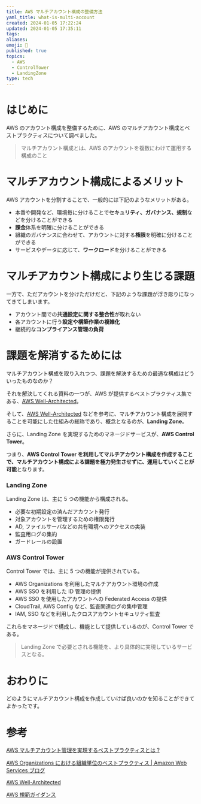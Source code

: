 ```yaml
---
title: AWS マルチアカウント構成の整備方法
yaml_title: what-is-multi-account
created: 2024-01-05 17:22:24
updated: 2024-01-05 17:35:11
tags: 
aliases: 
emoji: 📝
published: true
topics:
  - AWS
  - ControlTower
  - LandingZone
type: tech
---
```

# はじめに

AWS のアカウント構成を整備するために、AWS のマルチアカウント構成とベストプラクティスについて調べました。

> マルチアカウント構成とは、AWS のアカウントを複数にわけて運用する構成のこと

# マルチアカウント構成によるメリット

AWS アカウントを分割することで、一般的には下記のようなメリットがある。

- 本番や開発など、環境毎に分けることで**セキュリティ、ガバナンス、規制**などを分けることができる
- **課金**体系を明確に分けることができる
- 組織のガバナンスに合わせて、アカウントに対する**権限**を明確に分けることができる
- サービスやデータに応じて、**ワークロード**を分けることができる

# マルチアカウント構成により生じる課題

一方で、ただアカウントを分けただけだと、下記のような課題が浮き彫りになってきてしまいます。

- アカウント間での**共通設定に関する整合性**が取れない
- 各アカウントに行う**設定や構築作業の複雑化**
- 継続的な**コンプライアンス管理の負荷**

# 課題を解消するためには

マルチアカウント構成を取り入れつつ、課題を解決するための最適な構成はどういったものなのか？

それを解決してくれる資料の一つが、AWS が提供するベストプラクティス集である、[AWS Well-Architected](https://aws.amazon.com/jp/architecture/well-architected/?wa-lens-whitepapers.sort-by=item.additionalFields.sortDate&wa-lens-whitepapers.sort-order=desc&wa-guidance-whitepapers.sort-by=item.additionalFields.sortDate&wa-guidance-whitepapers.sort-order=desc)。

そして、[AWS Well-Architected](https://aws.amazon.com/jp/architecture/well-architected/?wa-lens-whitepapers.sort-by=item.additionalFields.sortDate&wa-lens-whitepapers.sort-order=desc&wa-guidance-whitepapers.sort-by=item.additionalFields.sortDate&wa-guidance-whitepapers.sort-order=desc) などを参考に、マルチアカウント構成を展開することを可能にした仕組みの総称であり、概念となるのが、**Landing Zone**。

さらに、Landing Zone を実現するためのマネージドサービスが、**AWS Control Tower**。

つまり、**AWS Control Tower を利用してマルチアカウント構成を作成することで、マルチアカウント構成による課題を極力発生させずに、運用していくことが可能**となります。

### Landing Zone

Landing Zone は、主に 5 つの機能から構成される。

- 必要な初期設定の済んだアカウント発行
- 対象アカウントを管理するための権限発行
- AD, ファイルサーバなどの共有環境へのアクセスの実装
- 監査用ログの集約
- ガードレールの設置

### AWS Control Tower

Control Tower では、主に 5 つの機能が提供されている。

- AWS Organizations を利用したマルチアカウント環境の作成
- AWS SSO を利用した ID 管理の提供
- AWS SSO を使用したアカウントへの Federated Access の提供
- CloudTrail, AWS Config など、監査関連ログの集中管理
- IAM, SSO などを利用したクロスアカウントセキュリティ監査

これらをマネージドで構成し、機能として提供しているのが、Control Tower である。

> Landing Zone で必要とされる機能を、より具体的に実現しているサービスとなる。

# おわりに

どのようにマルチアカウント構成を作成していけば良いのかを知ることができてよかったです。

# 参考

[AWS マルチアカウント管理を実現するベストプラクティスとは ?](https://aws.amazon.com/jp/builders-flash/202007/multi-accounts-best-practice/?awsf.filter-name=*all)

[AWS Organizations における組織単位のベストプラクティス | Amazon Web Services ブログ](https://aws.amazon.com/jp/blogs/news/best-practices-for-organizational-units-with-aws-organizations/)

[AWS Well-Architected](https://aws.amazon.com/jp/architecture/well-architected/?wa-lens-whitepapers.sort-by=item.additionalFields.sortDate&wa-lens-whitepapers.sort-order=desc&wa-guidance-whitepapers.sort-by=item.additionalFields.sortDate&wa-guidance-whitepapers.sort-order=desc)

[AWS 規範ガイダンス](https://aws.amazon.com/jp/prescriptive-guidance/?apg-all-cards.sort-by=item.additionalFields.sortDate&apg-all-cards.sort-order=desc&awsf.apg-new-filter=*all&awsf.apg-content-type-filter=*all&awsf.apg-code-filter=*all&awsf.apg-category-filter=*all&awsf.apg-rtype-filter=*all&awsf.apg-isv-filter=*all&awsf.apg-product-filter=*all&awsf.apg-env-filter=*all)
